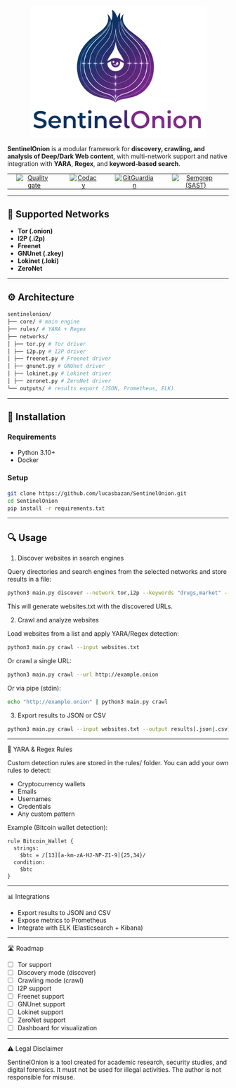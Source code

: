 <p align="center">
  <img src="https://raw.githubusercontent.com/lucasbazan/SentinelOnion/refs/heads/main/assets/SentinelOnionLogo.png" alt="SentinelOnion Logo" width="400"/>
</p>

**SentinelOnion** is a modular framework for **discovery, crawling, and analysis of Deep/Dark Web content**, with multi-network support and native integration with **YARA**, **Regex**, and **keyword-based search**.


<p align="center">
  <table>
    <tr>
      <td align="center" style="padding: 0 20px;">
        <a href="https://sonarcloud.io/summary/new_code?id=lucasbazan_SentinelOnion">
          <img src="https://sonarcloud.io/api/project_badges/quality_gate?project=lucasbazan_SentinelOnion" alt="Quality gate"/>
        </a>
      </td>
      <td align="center" style="padding: 0 20px;">
        <a href="https://app.codacy.com/gh/lucasbazan/SentinelOnion/dashboard?utm_source=gh&utm_medium=referral&utm_content=&utm_campaign=Badge_grade">
          <img src="https://app.codacy.com/project/badge/Grade/1cd6f1c1fe494a75adc443686353019e" alt="Codacy"/>
        </a>
      </td>
      <td align="center" style="padding: 0 20px;">
        <a href="https://github.com/lucasbazan/SentinelOnion/actions/workflows/ggshield.yml">
          <img src="https://github.com/lucasbazan/SentinelOnion/actions/workflows/ggshield.yml/badge.svg?branch=main" alt="GitGuardian"/>
        </a>
      </td>
      <td align="center" style="padding: 0 20px;">
        <a href="https://github.com/lucasbazan/SentinelOnion/actions/workflows/semgrep.yml">
          <img src="https://github.com/lucasbazan/SentinelOnion/actions/workflows/semgrep.yml/badge.svg" alt="Semgrep (SAST)"/>
        </a>
      </td>
    </tr>
  </table>
</p>


---

## 🌌 Supported Networks

- **Tor (.onion)**
- **I2P (.i2p)**
- **Freenet**
- **GNUnet (.zkey)**
- **Lokinet (.loki)**
- **ZeroNet**

---

## ⚙️ Architecture

```bash
sentinelonion/
├── core/ # main engine
├── rules/ # YARA + Regex
├── networks/
│ ├── tor.py # Tor driver
│ ├── i2p.py # I2P driver
│ ├── freenet.py # Freenet driver
│ ├── gnunet.py # GNUnet driver
│ ├── lokinet.py # Lokinet driver
│ ├── zeronet.py # ZeroNet driver
└── outputs/ # results export (JSON, Prometheus, ELK)
```

---

## 🚀 Installation

### Requirements
- Python 3.10+
- Docker

### Setup
```bash
git clone https://github.com/lucasbazan/SentinelOnion.git
cd SentinelOnion
pip install -r requirements.txt
```

---

## 🔍 Usage

1. Discover websites in search engines

Query directories and search engines from the selected networks and store results in a file:
```bash
python3 main.py discover --network tor,i2p --keywords "drugs,market" --output websites.txt
```
This will generate websites.txt with the discovered URLs.

2. Crawl and analyze websites

Load websites from a list and apply YARA/Regex detection:
```bash
python3 main.py crawl --input websites.txt
```

Or crawl a single URL:
```bash
python3 main.py crawl --url http://example.onion
```

Or via pipe (stdin):
```bash
echo "http://example.onion" | python3 main.py crawl
```

3. Export results to JSON or CSV

```bash
python3 main.py crawl --input websites.txt --output results[.json|.csv]
```

---

🧾 YARA & Regex Rules

Custom detection rules are stored in the rules/ folder.
You can add your own rules to detect:

- Cryptocurrency wallets
- Emails
- Usernames
- Credentials
- Any custom pattern

Example (Bitcoin wallet detection):

```yara
rule Bitcoin_Wallet {
  strings:
    $btc = /[13][a-km-zA-HJ-NP-Z1-9]{25,34}/
  condition:
    $btc
}
```

---

📊 Integrations

- Export results to JSON and CSV
- Expose metrics to Prometheus
- Integrate with ELK (Elasticsearch + Kibana)

---

🛣️ Roadmap

- ☐ Tor support
- ☐ Discovery mode (discover)
- ☐ Crawling mode (crawl)
- ☐ I2P support
- ☐ Freenet support
- ☐ GNUnet support
- ☐ Lokinet support
- ☐ ZeroNet support
- ☐ Dashboard for visualization

---

⚠️ Legal Disclaimer

SentinelOnion is a tool created for academic research, security studies, and digital forensics.
It must not be used for illegal activities. The author is not responsible for misuse.
